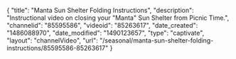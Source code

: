 {
    "title": "Manta Sun Shelter Folding Instructions",
    "description": "Instructional video on closing your \"Manta\" Sun Shelter from Picnic Time.",
    "channelid": "85595586",
    "videoid": "85263617",
    "date_created": "1486088970",
    "date_modified": "1490123657",
    "type": "captivate",
    "layout": "channelVideo",
    "url": "\/seasonal\/manta-sun-shelter-folding-instructions\/85595586-85263617"
}